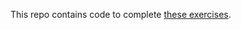 This repo contains code to complete <a href="https://github.com/CP1404/Starter/wiki/Practice-Programming-Projects">these exercises</a>.
